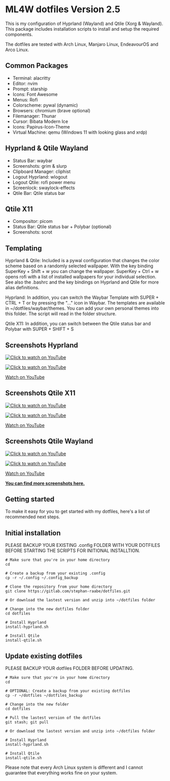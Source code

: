 # ML4W dotfiles Version 2.5

This is my configuration of Hyprland (Wayland) and Qtile (Xorg & Wayland).
This package includes installation scripts to install and setup the required components.

The dotfiles are tested with Arch Linux, Manjaro Linux, EndeavourOS and Arco Linux.

## Common Packages

- Terminal: alacritty
- Editor: nvim
- Prompt: starship
- Icons: Font Awesome
- Menus: Rofi
- Colorscheme: pywal (dynamic)
- Browsers: chromium (brave optional)
- Filemanager: Thunar
- Cursor: Bibata Modern Ice
- Icons: Papirus-Icon-Theme
- Virtual Machine: qemu (Windows 11 with looking glass and xrdp)

## Hyprland & Qtile Wayland

- Status Bar: waybar
- Screenshots: grim & slurp
- Clipboard Manager: cliphist
- Logout Hyprland: wlogout 
- Logout Qtile: rofi power menu
- Screenlock: swaylock-effects
- Qtile Bar: Qtile status bar

## Qtile X11

- Compositor: picom
- Status Bar: Qtile status bar + Polybar (optional)
- Screenshots: scrot

## Templating

Hyprland & Qtile: Included is a pywal configuration that changes the color scheme based on a randomly selected wallpaper. With the key binding SuperKey + Shift + w you can change the wallpaper. SuperKey + Ctrl + w opens rofi with a list of installed wallpapers for your individual selection. See also the .bashrc and the key bindings on Hyprland and Qtile for more alias definitions.

Hyprland: In addition, you can switch the Waybar Template with SUPER + CTRL + T or by pressing the "..." icon in Waybar. The templates are available in ~/dotfiles/waybar/themes. You can add your own personal themes into this folder. The script will read in the folder structure.

Qtile X11: In addition, you can switch between the Qtile status bar and Polybar with SUPER + SHIFT + S 

## Screenshots Hyprland

<a href="https://youtu.be/mJ9m18-7pQk" target="_blank"><img src="screenshots/v25/screenshot-25-5.png" alt="Click to watch on YouTube" /></a>

<a href="https://youtu.be/mJ9m18-7pQk" target="_blank"><img src="screenshots/v25/screenshot-25-6.png" alt="Click to watch on YouTube" /></a>

<a href="https://youtu.be/mJ9m18-7pQk" target="_blank">Watch on YouTube</a>

## Screenshots Qtile X11

<a href="https://youtu.be/mJ9m18-7pQk" target="_blank"><img src="screenshots/v25/screenshot-25-3.png" alt="Click to watch on YouTube" /></a>

<a href="https://youtu.be/mJ9m18-7pQk" target="_blank"><img src="screenshots/v25/screenshot-25-4.png" alt="Click to watch on YouTube" /></a>

<a href="https://youtu.be/mJ9m18-7pQk" target="_blank">Watch on YouTube</a>

## Screenshots Qtile Wayland

<a href="https://youtu.be/mJ9m18-7pQk" target="_blank"><img src="screenshots/v25/screenshot-25-1.png" alt="Click to watch on YouTube" /></a>

<a href="https://youtu.be/mJ9m18-7pQk" target="_blank"><img src="screenshots/v25/screenshot-25-2.png" alt="Click to watch on YouTube" /></a>

<a href="https://youtu.be/mJ9m18-7pQk" target="_blank">Watch on YouTube</a>

<b><a href="https://gitlab.com/stephan-raabe/dotfiles/-/tree/main/screenshots?ref_type=heads">You can find more screenshots here.</a></b>

## Getting started

To make it easy for you to get started with my dotfiles, here's a list of recommended next steps.

## Initial installation

PLEASE BACKUP YOUR EXISTING .config FOLDER WITH YOUR DOTFILES BEFORE STARTING THE SCRIPTS FOR INITIONAL INSTALLTION.

```
# Make sure that you're in your home directory
cd

# Create a backup from your existing .config
cp -r ~/.config ~/.config_backup

# Clone the repository from your home directory
git clone https://gitlab.com/stephan-raabe/dotfiles.git

# Or download the lastest version and unzip into ~/dotfiles folder

# Change into the new dotfiles folder
cd dotfiles

# Install Hyprland
install-hyprland.sh

# Install Qtile
install-qtile.sh

```

## Update existing dotfiles

PLEASE BACKUP YOUR dotfiles FOLDER BEFORE UPDATING.

```
# Make sure that you're in your home directory
cd

# OPTIONAL: Create a backup from your existing dotfiles
cp -r ~/dotfiles ~/dotfiles_backup

# Change into the new folder
cd dotfiles

# Pull the lastest version of the dotfiles
git stash; git pull

# Or download the lastest version and unzip into ~/dotfiles folder

# Install Hyprland
install-hyprland.sh

# Install Qtile
install-qtile.sh

```

Please note that every Arch Linux system is different and I cannot guarantee that everything works fine on your system.
